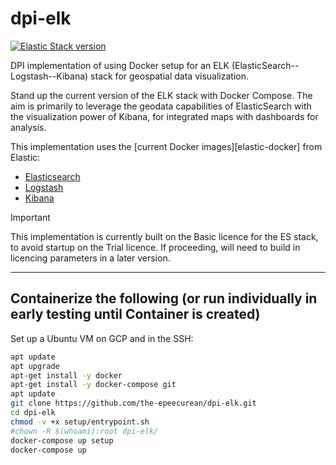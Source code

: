 # dpi-elk
[![Elastic Stack version](https://img.shields.io/badge/Elastic%20Stack-8.14.0-00bfb3?style=flat&logo=elastic-stack)](https://www.elastic.co/blog/category/releases)

DPI implementation of using Docker setup for an ELK (ElasticSearch--Logstash--Kibana) stack for geospatial data visualization.

Stand up the current version of the ELK stack with Docker Compose. The aim is primarily to leverage the geodata capabilities of ElasticSearch with the visualization power of Kibana, for integrated maps with dashboards for analysis.

This implementation uses the [current Docker images][elastic-docker] from Elastic:

* [Elasticsearch](https://github.com/elastic/elasticsearch/tree/main/distribution/docker)
* [Logstash](https://github.com/elastic/logstash/tree/main/docker)
* [Kibana](https://github.com/elastic/kibana/tree/main/src/dev/build/tasks/os_packages/docker_generator)

> [!IMPORTANT]
> This implementation is currently built on the Basic licence for the ES stack, to avoid startup on the Trial licence.
> If proceeding, will need to build in licencing parameters in a later version.

---

## Containerize the following (or run individually in early testing until Container is created)

Set up a Ubuntu VM on GCP and in the SSH:
```sh
apt update
apt upgrade
apt-get install -y docker
apt-get install -y docker-compose git
apt update
git clone https://github.com/the-epeecurean/dpi-elk.git
cd dpi-elk
chmod -v +x setup/entrypoint.sh
#chown -R $(whoami):root dpi-elk/
docker-compose up setup
docker-compose up
```

